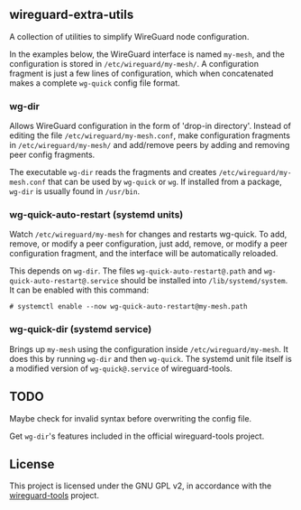 ## wireguard-extra-utils

A collection of utilities to simplify WireGuard node configuration.

In the examples below, the WireGuard interface is named `my-mesh`, and the configuration is stored in `/etc/wireguard/my-mesh/`. A configuration fragment is just a few lines of configuration, which when concatenated makes a complete `wg-quick` config file format.

### wg-dir

Allows WireGuard configuration in the form of 'drop-in directory'. Instead of editing the file `/etc/wireguard/my-mesh.conf`, make configuration fragments in `/etc/wireguard/my-mesh/` and add/remove peers by adding and removing peer config fragments.

The executable `wg-dir` reads the fragments and creates `/etc/wireguard/my-mesh.conf` that can be used by `wg-quick` or `wg`. If installed from a package, `wg-dir` is usually found in `/usr/bin`.

### wg-quick-auto-restart (systemd units)

Watch `/etc/wireguard/my-mesh` for changes and restarts wg-quick. To add, remove, or modify a peer configuration, just add, remove, or modify a peer configuration fragment, and the interface will be automatically reloaded.

This depends on `wg-dir`. The files `wg-quick-auto-restart@.path` and `wg-quick-auto-restart@.service` should be installed into `/lib/systemd/system`. It can be enabled with this command:

```shell-session
# systemctl enable --now wg-quick-auto-restart@my-mesh.path
```

### wg-quick-dir (systemd service)

Brings up `my-mesh` using the configuration inside `/etc/wireguard/my-mesh`. It does this by running `wg-dir` and then `wg-quick`. The systemd unit file itself is a modified version of `wg-quick@.service` of wireguard-tools.

## TODO

Maybe check for invalid syntax before overwriting the config file.

Get `wg-dir`'s features included in the official wireguard-tools project.

## License

This project is licensed under the GNU GPL v2, in accordance with the [wireguard-tools](https://git.zx2c4.com/wireguard-tools) project.

